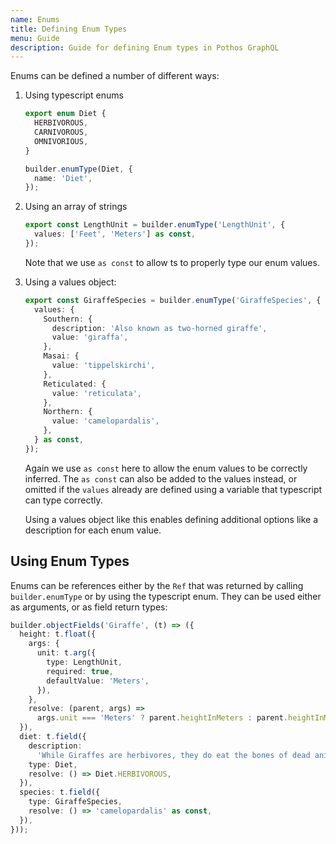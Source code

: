 ```yaml
---
name: Enums
title: Defining Enum Types
menu: Guide
description: Guide for defining Enum types in Pothos GraphQL
---
```


Enums can be defined a number of different ways:

1. Using typescript enums

   ```typescript
   export enum Diet {
     HERBIVOROUS,
     CARNIVOROUS,
     OMNIVORIOUS,
   }

   builder.enumType(Diet, {
     name: 'Diet',
   });
   ```

1. Using an array of strings

   ```typescript
   export const LengthUnit = builder.enumType('LengthUnit', {
     values: ['Feet', 'Meters'] as const,
   });
   ```

   Note that we use `as const` to allow ts to properly type our enum values.

1. Using a values object:

   ```typescript
   export const GiraffeSpecies = builder.enumType('GiraffeSpecies', {
     values: {
       Southern: {
         description: 'Also known as two-horned giraffe',
         value: 'giraffa',
       },
       Masai: {
         value: 'tippelskirchi',
       },
       Reticulated: {
         value: 'reticulata',
       },
       Northern: {
         value: 'camelopardalis',
       },
     } as const,
   });
   ```

   Again we use `as const` here to allow the enum values to be correctly inferred. The `as const`
   can also be added to the values instead, or omitted if the `values` already are defined using a
   variable that typescript can type correctly.

   Using a values object like this enables defining additional options like a description for each
   enum value.

## Using Enum Types

Enums can be references either by the `Ref` that was returned by calling `builder.enumType` or by
using the typescript enum. They can be used either as arguments, or as field return types:

```typescript
builder.objectFields('Giraffe', (t) => ({
  height: t.float({
    args: {
      unit: t.arg({
        type: LengthUnit,
        required: true,
        defaultValue: 'Meters',
      }),
    },
    resolve: (parent, args) =>
      args.unit === 'Meters' ? parent.heightInMeters : parent.heightInMeters * 3.281,
  }),
  diet: t.field({
    description:
      'While Giraffes are herbivores, they do eat the bones of dead animals to get extra calcium',
    type: Diet,
    resolve: () => Diet.HERBIVOROUS,
  }),
  species: t.field({
    type: GiraffeSpecies,
    resolve: () => 'camelopardalis' as const,
  }),
}));
```
